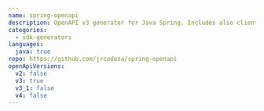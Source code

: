 ```yaml
---
name: spring-openapi
description: OpenAPI v3 generator for Java Spring. Includes also client generation. Supports inheritance with discriminators, Jackson annotations and custom interceptors.
categories:
  - sdk-generators
languages:
  java: true
repo: https://github.com/jrcodeza/spring-openapi
openApiVersions:
  v2: false
  v3: true
  v3_1: false
  v4: false
---
```

